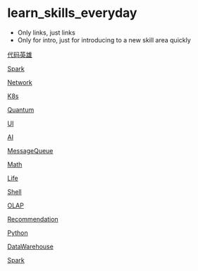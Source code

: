 # learn_skills_everyday
- Only links, just links
- Only for intro, just for introducing to a new skill area quickly




[代码英雄](https://github.com/476678244/learn_skills_quickly/blob/main/%E4%BB%A3%E7%A0%81%E8%8B%B1%E9%9B%84.md)

[Spark](https://github.com/476678244/learn_skills_quickly/blob/main/spark.md)

[Network](https://github.com/476678244/learn_skills_quickly/blob/main/network.md)

[K8s](https://github.com/476678244/learn_skills_quickly/blob/main/K8s.md)

[Quantum](Quantum.md) 

[UI](UI.md) 

[AI](AI.md) 

[MessageQueue](MessageQueue.md) 

[Math](Math.md)

[Life](Life.md)

[Shell](Shell.md)

[OLAP](OLAP.md)

[Recommendation](Recommendation.md)

[Python](Python.md)

[DataWarehouse](DataWarehouse.md)

[Spark](Spark.md)
